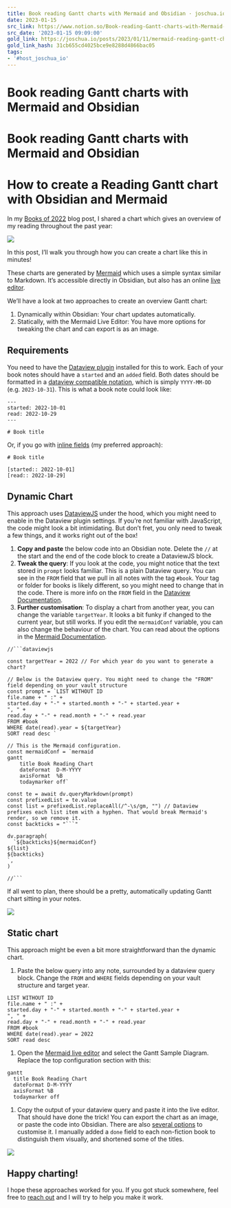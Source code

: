 ```yaml
---
title: Book reading Gantt charts with Mermaid and Obsidian · joschua.io
date: 2023-01-15
src_link: https://www.notion.so/Book-reading-Gantt-charts-with-Mermaid-and-Obsidian-joschua-io-053efe66bc0046c685af7479219ed3ee
src_date: '2023-01-15 09:09:00'
gold_link: https://joschua.io/posts/2023/01/11/mermaid-reading-gantt-charts/
gold_link_hash: 31cb655cd4025bce9e8288d4866bac05
tags:
- '#host_joschua_io'
---
```


Book reading Gantt charts with Mermaid and Obsidian
===================================================

 Book reading Gantt charts with Mermaid and Obsidian
===================================================

 How to create a Reading Gantt chart with Obsidian and Mermaid
=============================================================


In my [Books of 2022](/posts/2023/01/03/books-of-2022/) blog post, I shared a chart which gives an overview of my reading throughout the past year:


![](/_astro/book-gantt.e09fabef_oK2gm.svg)


In this post, I’ll walk you through how you can create a chart like this in minutes!


These charts are generated by [Mermaid](https://mermaid.js.org/) which uses a simple syntax similar to Markdown. It’s accessible directly in Obsidian, but also has an online [live editor](https://mermaid.live/).


We’ll have a look at two approaches to create an overview Gantt chart:


1. Dynamically within Obsidian: Your chart updates automatically.
2. Statically, with the Mermaid Live Editor: You have more options for tweaking the chart and can export is as an image.


Requirements
------------


You need to have the [Dataview plugin](https://notes.joschua.io/50+Slipbox/Dataview+Plugin) installed for this to work. Each of your book notes should have a `started` and an `added` field. Both dates should be formatted in a [dataview compatible notation](https://blacksmithgu.github.io/obsidian-dataview/annotation/types-of-metadata/#date), which is simply `YYYY-MM-DD` (e.g. `2023-10-31`). This is what a book note could look like:



```
---
started: 2022-10-01
read: 2022-10-29
---

# Book title
```

Or, if you go with [inline fields](https://blacksmithgu.github.io/obsidian-dataview/annotation/add-metadata/#inline-fields) (my preferred approach):



```
# Book title

[started:: 2022-10-01]
[read:: 2022-10-29]
```

Dynamic Chart
-------------


This approach uses [DataviewJS](https://blacksmithgu.github.io/obsidian-dataview/api/intro/) under the hood, which you might need to enable in the Dataview plugin settings. If you’re not familiar with JavaScript, the code might look a bit intimidating. But don’t fret, you only need to tweak a few things, and it works right out of the box!


1. **Copy and paste** the below code into an Obsidian note. Delete the `//` at the start and the end of the code block to create a DataviewJS block.
2. **Tweak the query**: If you look at the code, you might notice that the text stored in `prompt` looks familiar. This is a plain Dataview query. You can see in the `FROM` field that we pull in all notes with the tag `#book`. Your tag or folder for books is likely different, so you might need to change that in the code. There is more info on the `FROM` field in the [Dataview Documentation](https://blacksmithgu.github.io/obsidian-dataview/reference/sources/).
3. **Further customisation**: To display a chart from another year, you can change the variable `targetYear`. It looks a bit funky if changed to the current year, but still works. If you edit the `mermaidConf` variable, you can also change the behaviour of the chart. You can read about the options in the [Mermaid Documentation](https://mermaid.js.org/syntax/gantt.html).



```
//```dataviewjs

const targetYear = 2022 // For which year do you want to generate a chart?

// Below is the Dataview query. You might need to change the "FROM" field depending on your vault structure
const prompt = `LIST WITHOUT ID 
file.name + " :" + 
started.day + "-" + started.month + "-" + started.year +
", " + 
read.day + "-" + read.month + "-" + read.year
FROM #book
WHERE date(read).year = ${targetYear}
SORT read desc `

// This is the Mermaid configuration.
const mermaidConf = `mermaid
gantt
    title Book Reading Chart
    dateFormat  D-M-YYYY
    axisFormat  %B
    todaymarker off`

const te = await dv.queryMarkdown(prompt)
const prefixedList = te.value
const list = prefixedList.replaceAll(/^-\s/gm, "") // Dataview prefixes each list item with a hyphen. That would break Mermaid's render, so we remove it.
const backticks = "```"

dv.paragraph(
  `${backticks}${mermaidConf}
${list}
${backticks} 
`,
)

//```
```

If all went to plan, there should be a pretty, automatically updating Gantt chart sitting in your notes.


![](/_astro/dynamic-gantt.0ff2035d_Qq5E1.webp)


Static chart
------------


This approach might be even a bit more straightforward than the dynamic chart.


1. Paste the below query into any note, surrounded by a dataview query block. Change the `FROM` and `WHERE` fields depending on your vault structure and target year.



```
LIST WITHOUT ID
file.name + " :" +
started.day + "-" + started.month + "-" + started.year +
", " +
read.day + "-" + read.month + "-" + read.year
FROM #book
WHERE date(read).year = 2022
SORT read desc
```

1. Open the [Mermaid live editor](https://mermaid.live/) and select the Gantt Sample Diagram. Replace the top configuration section with this:



```
gantt
  title Book Reading Chart
  dateFormat D-M-YYYY
  axisFormat %B
  todaymarker off
```

1. Copy the output of your dataview query and paste it into the live editor. That should have done the trick! You can export the chart as an image, or paste the code into Obsidian. There are also [several options](https://mermaid.js.org/syntax/gantt.html) to customise it. I manually added a `done` field to each non-fiction book to distinguish them visually, and shortened some of the titles.


![](/_astro/static-gantt.8812002e_ZbTQy3.webp)


Happy charting!
---------------


I hope these approaches worked for you. If you got stuck somewhere, feel free to [reach out](/about) and I will try to help you make it work.